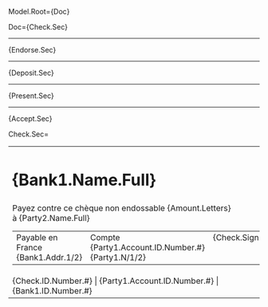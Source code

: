 Model.Root={Doc}

Doc={Check.Sec}<hr>{Endorse.Sec}<hr>{Deposit.Sec}<hr>{Present.Sec}<hr>{Accept.Sec}

Check.Sec=<table><tr><td><h1>{Bank1.Name.Full}</h1></td><td></td><td></td></tr><tr><td>Payez contre ce chèque non endossable {Amount.Letters}<br> à {Party2.Name.Full}<br><table><tr><td valign="top">Payable en France<br>{Bank1.Addr.1/2}</td><td valign="top">Compte <br>{Party1.Account.ID.Number.#}<br>{Party1.N/1/2}</td><td valign="top">{Check.Sign.City}</td></tr></table></td><td></td><td>€ {Amount.#}<br>{Check.Sign.YMD}<br><br>{Party1.Sign.Name.Full}</td></tr><tr><td>{Check.ID.Number.#} | {Party1.Account.ID.Number.#} | {Bank1.ID.Number.#}</td></tr></table>